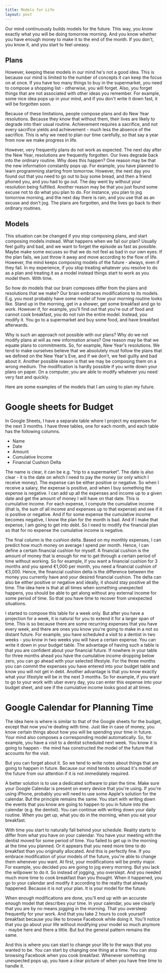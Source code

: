 ```yaml
---
title: Models for Life
layout: post
---
```


Our mind continuously builds models for the future. This way, you know exactly what you will be doing tomorrow morning. And you know whether you have enough money to make it to the end of the month. If you don't, you know it, and you start to feel uneasy.

<!-- more -->

## Plans
However, keeping these models in our mind he's not a good idea. This is because our mind is limited to the number of concepts it can keep the focus on at once. If you have too many things to buy in the supermarket, you need to compose a shopping list - otherwise, you will forget. Also, you forget things that are not associated with other ideas you remember. For example, some nice idea pops up in your mind, and if you don't write it down fast, it will be forgotten soon.

Because of these limitations, people compose plans and do New Year resolutions. Because they know that without them, their lives are likely to degrade into their usual routine. Achievement requires a sacrifice, and not every sacrifice yields and achievement - much less the absence of the sacrifice. This is why we need to plan our time carefully, so that say a year from now we make progress in life.

However, very frequently plans do not work as expected. The next day after the New Year, resolutions are frequently forgotten. Our lives degrade back into the ordinary routine. Why does this happen? One reason may be that the new information constantly pops up. For example, you have planned to learn programming starting from tomorrow. However, the next day you found out that you need to go out to buy some bread, and then a friend phoned you, and you had to go out. The day went by without your resolution being fulfilled. Another reason may be that you just found some excuse not to do what you plan to do. For instance, you plan to jog tomorrow morning, and the next day there is rain, and you use that as an excuse and don't jog. The plans are forgotten, and the lives go back to their ordinary routines.

## Models
This situation can be changed if you stop composing plans, and start composing models instead. What happens when we fail our plan? Usually feel guilty and bad, and we want to forget the episode as fast as possible. Maybe make some excuses so that we do not feel as bad in our own eyes. If the plan fails, we just throw it away and move according to the flow of life. However, the mind keeps composing models of the future - always, even if they fail. In my experience, if you stop treating whatever you resolve to do as a plan and treating it as a model instead things start to work as you model them. With time.

So how do models that our brain composes differ from the plans and resolutions that we make? Our brain embraces modifications to its models. E.g. you most probably have some model of how your morning routine looks like. Stand up in the morning, get in a shower, get some breakfast and go to work. However if, for example, you'll find out that you're out of food and cannot cook breakfast, you do not ruin the entire model. Instead, you modify it. You go to a supermarket and buy some food, and have breakfast afterwards.

Why is such an approach not possible with our plans? Why do we not modify plans at will as new information arises? One reason may be that we equate plans to commitments. So, for example, New Year's resolutions. We tend to make ourselves believe that we absolutely must follow the plans that we defined on the New Year's Eve, and if we don't, we feel guilty and bad about it. Another possible reason is that we may be composing them on a wrong medium. The modification is hardly possible if you write down your plans on paper. On a computer, you are able to modify whatever you need very fast and quickly.

Here are some examples of the models that I am using to plan my future.

# Google sheets for Budget
In Google Sheets, I have a separate table where I project my expenses for the next 3 months. I have three tables, one for each month, and each table has the following columns.

- Name
- Date
- Amount
- Cumulative Income
- Financial Cushion Delta

The name is clear, it can be e.g. "trip to a supermarket". The date is also clear - it is the date on which I need to pay the money (or only which I receive money). The expense can be either positive or negative. So when I receive a salary, the expense is positive, and when I buy something the expense is negative. I can add up all the expenses and income up to a given date and get the amount of money I will have on that date. This is cumulative income.  For each expense, I compute the cumulative income (that is, the sum of all income and expenses up to that expense) and see if it is positive or negative. And if for some expense the cumulative income becomes negative, I know the plan for the month is bad. And if I make that expense, I am going to get into debt. So I need to modify the financial plan so that for no expense the cumulative income is negative.

The final column is the cushion delta. Based on my monthly expenses, I can predict how much money on average I spend per month. Hence, I can define a certain financial cushion for myself. A financial cushion is the amount of money that is enough for me to get through a certain period of time without working. So for example, if you want a financial cushion for 3 months and you spend €1,000 per month, you need a financial cushion of €3,000. Hence, the financial cushion delta is the difference between the money you currently have and your desired financial cushion. The delta can also be either positive or negative and ideally, it should stay positive all the time. The idea here is that at all times when something unexpected happens, you should be able to get along without any external income for some period of time. So that you have time to recover from unexpected situations.

I started to compose this table for a week only. But after you have a projection for a week, it is natural for you to extend it for a larger span of time. This is so because there are some recurring expenses that you have every week, and there are ones you know you're going to make in a not so distant future. For example, you have scheduled a visit to a dentist in two weeks - you know in two weeks you will have a certain expense. You can write it down in your budget table. The advantage of having such a table is that you are confident about your financial future. If nowhere in your table for three months ahead you have the cumulative income dropping below zero, you can go ahead with your selected lifestyle. For the three months you can commit the expenses you have entered into your budget table and know you will not get in debt. Another advantage is that you know exactly what your lifestyle will be in the next 3 months. So for example, if you want to go to your work with uber every day, you can enter this expense into your budget sheet, and see if the cumulative income looks good at all times.

# Google Calendar for Planning Time
The idea here is where is similar to that of the Google sheets for the budget, except that now you're dealing with time. Just like in case of money, you know certain things about how you will be spending your time in future. Your mind also composes a corresponding model automatically. So, for example, you have a visit to a dentist scheduled next week. You know it is going to happen - the mind has constructed the model of the future that accounts for the visit.

But you can forget about it. So we tend to write notes about things that are going to happen in future. Because our mind tends to unload it's model of the future from our attention if it is not immediately required.

A better solution is to use a dedicated software to plan the time. Make sure your Google Calendar is present on every device that you're using. If you're using iPhone, probably you will need to use some Apple's solution for the calendar. But the principle remains the same. You start with writing down the events that you know are going to happen to you in future into the calendar (e.g. the dentist). You can continue with writing down your daily routine. When you get up, what you do in the morning, when you eat your breakfast.

With time you start to naturally fall behind your schedule. Reality starts to differ from what you have on your calendar. You have your meeting with the dentist moved for some period of time. You failed to get up in the morning at the time you planned. Or it appears that you need more time to do breakfast than you originally allocated. And this is perfectly fine. If you embrace modification of your models of the future, you're able to change them whenever you want. At first, your modifications will be pretty major. For example, you decided you are going to jog every morning. But you lack the willpower to do it. So instead of jogging, you overslept. And you needed much more time to cook breakfast than you thought. When it happened, you go to your calendar and modify it according to the reality that already happened. Because it is not your plan. It is your model for the future.

When enough modifications are done, you'll end up with an accurate enough model that describes your time. In your calendar, you see clearly that you are by no means jogging in the morning. That you oversleep frequently for your work. And that you take 2 hours to cook yourself breakfast because you like to browse Facebook while doing it. You'll notice that you go about your life without modifying your model so much anymore - maybe here and there a little. But but the general pattern remains the same.

And this is where you can start to change your life to the ways that you wanted to be. You can start by changing one thing at a time. You can stop browsing Facebook when you cook breakfast. Whenever something unexpected pops up, you have a clear picture of when you have free time to handle it.
